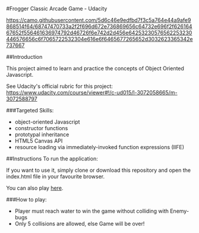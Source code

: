 #Frogger Classic Arcade Game - Udacity

https://camo.githubusercontent.com/5d6c46e9edfbd7f3c5a764e44a9afe9868514f64/68747470733a2f2f696d672e736869656c64732e696f2f62616467652f556461636974792d46726f6e742d2d456e64253230576562253230446576656c6f7065722532304e616e6f6465677265652d3032623365342e737667

##Introduction

This project aimed to learn and practice the concepts of Object Oriented Javascript.

See Udacity's official rubric for this project: https://www.udacity.com/course/viewer#!/c-ud015/l-3072058665/m-3072588797

###Targeted Skills:

* object-oriented Javascript
* constructor functions
* prototypal inheritance
* HTML5 Canvas API
* resource loading via immediately-invoked function expressions (IIFE)

##Instructions
To run the application:

If you want to use it, simply clone or download this repository and open the index.html file in your favourite browser.

You can also play [here](https://anqin-gh.github.io/frontend-nanodegree-arcade-game/).

###How to play:
* Player must reach water to win the game without colliding with Enemy-bugs
* Only 5 collisions are allowed, else Game will be over!